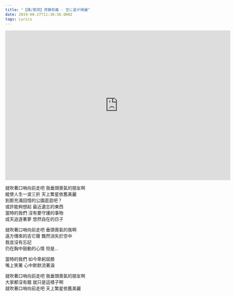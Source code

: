 ```yaml
---
title: "【譯/歌詞】齊藤和義 - 空に星が綺麗"
date: 2019-08-27T11:36:56.000Z
tags: Lyrics
---
```


<iframe width="720" height="480" src="https://www.youtube.com/embed/V3nguLRCIA8" frameborder="0" allow="accelerometer; autoplay; clipboard-write; encrypted-media; gyroscope; picture-in-picture" allowfullscreen></iframe>

就吹著口哨向前走吧 我垂頭喪氣的朋友啊
<br>縱使人生一波三折 天上繁星依舊美麗
<br>到那充滿回憶的公園逛逛吧？
<br>或許能夠想起 最近遺忘的東西
<br>當時的我們 沒有要守護的事物
<br>成天追逐著夢 悠然自在的日子

就吹著口哨向前走吧 垂頭喪氣的我啊
<br>遠方傳來的吉它聲 飄然消失於空中
<br>我並沒有忘記
<br>仍在胸中鼓動的心情 但是…

當時的我們 如今卑躬屈膝
<br>嘴上笑著 心中默默流著淚

就吹著口哨向前走吧 我垂頭喪氣的朋友啊
<br>大家都沒有錯 就只是這樣子啊
<br>就吹著口哨向前走吧 天上繁星依舊美麗
